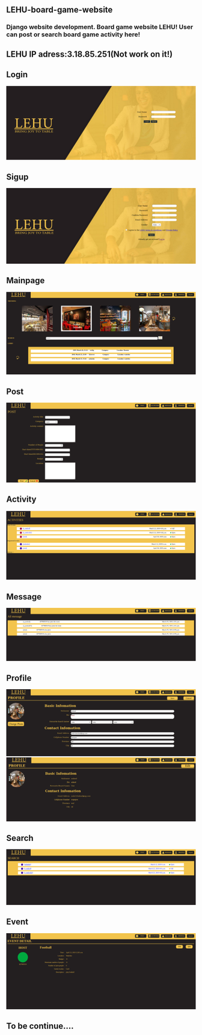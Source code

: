 LEHU-board-game-website
----

### Django website development. Board game website LEHU! User can post or search board game activity here! 

## LEHU IP adress:3.18.85.251(Not work on it!)

Login
-----
<img src='login.png'>

Sigup
-----
<img src='signup.png'>

Mainpage
-----
<img src='mainpage.png'>

Post
-----
<img src='post.png'>

Activity
-----
<img src='activity.png'>

Message
-----
<img src='message.png'>

Profile
-----
<img src='profile1.png'>
<img src='profile2.png'>

Search
-----
<img src='search.png'>

Event
-----
<img src='event.png'>

To be continue....
----
